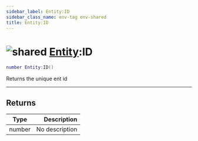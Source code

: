 ```yaml
---
sidebar_label: Entity:ID
sidebar_class_name: env-tag env-shared
title: Entity:ID
---
```


# <img src='/img/wiki/shared.png' alt='shared' classname='env-tag' /> [Entity](../entity/README.md):ID

```lua
number Entity:ID()
```

Returns the unique ent id<br/>

-----------------
## Returns

| Type   | Description |
| ------ | ----------: |
| number | No description |
